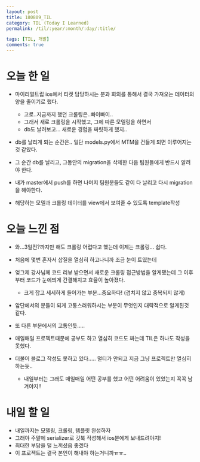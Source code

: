 ```yaml
---
layout: post
title: 180809_TIL
category: TIL (Today I Learned)
permalink: /til/:year/:month/:day/:title/

tags: [TIL, 개발]
comments: true
---
```

# 오늘 한 일

- 마이리얼트립 ios에서 티켓 담당하시는 분과 회의를 통해서 결국 가져오는 데이터의 양을 줄이기로 했다.
  - 고로..지금까지 했던 크롤링은..빠이빠이..
  - 그래서 새로 크롤링을 시작했고, 그에 따른 모델링을 하면서
  - db도 날려보고... 새로운 경험을 짜릿하게 했지..

- db를 날리게 되는 순간은.. 일단 models.py에서 MTM을 건들게 되면 이루어지는 것 같았다.
- 그 순간 db를 날리고, 그동안의 migration을 삭제한 다음 팀원들에게 반드시 알려야 한다.
- 내가 master에서 push를 하면 나머지 팀원분들도 같이 다 날리고 다시 migration을 해야한다.

- 해당하는 모델과 크롤링 데이터를 view에서 보여줄 수 있도록 template작성

# 오늘 느낀 점

- 와...3일전?까지만 해도 크롤링 어렵다고 했는데 이제는 크롤링... 쉽다.
- 처음에 몇번 혼자서 삽질을 열심히 하고나니까 조금 눈이 트였는데
- 엊그제 강사님께 코드 리뷰 받으면서 새로운 크롤링 접근방법을 알게됐는데 그 이후부터 코드가 눈에띄게 간결해지고 효율이 높아졌다.
  - 크게 잡고 세세하게 들어가는 부분...중요하다! (겹치지 않고 중복되지 않게)

- 앞단에서의 분들이 되게 고통스러워하시는 부분이 무엇인지 대략적으로 알게된것 같다.
- 또 다른 부분에서의 고통인듯.....
- 매일매일 프로젝트때문에 공부도 하고 열심히 코드도 짜는데 TIL은 하나도 작성을 못했다.
- 더불어 블로그 작성도 못하고 있다..... 멀티가 안되고 지금 그냥 프로젝트만 열심히 하는듯..

  - 내일부터는 그래도 매일매일 어떤 공부를 했고 어떤 어려움이 있었는지 꼭꼭 남겨야지!!

# 내일 할 일

- 내일까지는 모델링, 크롤링, 템플릿 완성하자
- 그래야 주말에 serializer로 깃북 작성해서 ios분에게 보내드려야지!
- 최대한 부담을 덜 느끼셨음 좋겠다
- 이 프로젝트는 결국 본인이 해내야 하는거니까ㅠㅠ..
